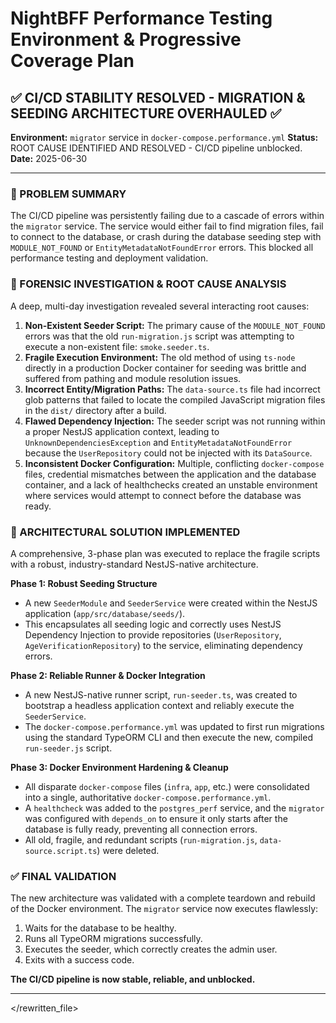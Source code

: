 # NightBFF Performance Testing Environment & Progressive Coverage Plan

## ✅ **CI/CD STABILITY RESOLVED - MIGRATION & SEEDING ARCHITECTURE OVERHAULED** ✅
**Environment:** `migrator` service in `docker-compose.performance.yml`
**Status:** ROOT CAUSE IDENTIFIED AND RESOLVED - CI/CD pipeline unblocked.
**Date:** 2025-06-30

---

### **🎯 PROBLEM SUMMARY**
The CI/CD pipeline was persistently failing due to a cascade of errors within the `migrator` service. The service would either fail to find migration files, fail to connect to the database, or crash during the database seeding step with `MODULE_NOT_FOUND` or `EntityMetadataNotFoundError` errors. This blocked all performance testing and deployment validation.

### **🔬 FORENSIC INVESTIGATION & ROOT CAUSE ANALYSIS**
A deep, multi-day investigation revealed several interacting root causes:
1.  **Non-Existent Seeder Script:** The primary cause of the `MODULE_NOT_FOUND` errors was that the old `run-migration.js` script was attempting to execute a non-existent file: `smoke.seeder.ts`.
2.  **Fragile Execution Environment:** The old method of using `ts-node` directly in a production Docker container for seeding was brittle and suffered from pathing and module resolution issues.
3.  **Incorrect Entity/Migration Paths:** The `data-source.ts` file had incorrect glob patterns that failed to locate the compiled JavaScript migration files in the `dist/` directory after a build.
4.  **Flawed Dependency Injection:** The seeder script was not running within a proper NestJS application context, leading to `UnknownDependenciesException` and `EntityMetadataNotFoundError` because the `UserRepository` could not be injected with its `DataSource`.
5.  **Inconsistent Docker Configuration:** Multiple, conflicting `docker-compose` files, credential mismatches between the application and the database container, and a lack of healthchecks created an unstable environment where services would attempt to connect before the database was ready.

### **🔧 ARCHITECTURAL SOLUTION IMPLEMENTED**
A comprehensive, 3-phase plan was executed to replace the fragile scripts with a robust, industry-standard NestJS-native architecture.

**Phase 1: Robust Seeding Structure**
- A new `SeederModule` and `SeederService` were created within the NestJS application (`app/src/database/seeds/`).
- This encapsulates all seeding logic and correctly uses NestJS Dependency Injection to provide repositories (`UserRepository`, `AgeVerificationRepository`) to the service, eliminating dependency errors.

**Phase 2: Reliable Runner & Docker Integration**
- A new NestJS-native runner script, `run-seeder.ts`, was created to bootstrap a headless application context and reliably execute the `SeederService`.
- The `docker-compose.performance.yml` was updated to first run migrations using the standard TypeORM CLI and then execute the new, compiled `run-seeder.js` script.

**Phase 3: Docker Environment Hardening & Cleanup**
- All disparate `docker-compose` files (`infra`, `app`, etc.) were consolidated into a single, authoritative `docker-compose.performance.yml`.
- A `healthcheck` was added to the `postgres_perf` service, and the `migrator` was configured with `depends_on` to ensure it only starts after the database is fully ready, preventing all connection errors.
- All old, fragile, and redundant scripts (`run-migration.js`, `data-source.script.ts`) were deleted.

### **✅ FINAL VALIDATION**
The new architecture was validated with a complete teardown and rebuild of the Docker environment. The `migrator` service now executes flawlessly:
1.  Waits for the database to be healthy.
2.  Runs all TypeORM migrations successfully.
3.  Executes the seeder, which correctly creates the admin user.
4.  Exits with a success code.

**The CI/CD pipeline is now stable, reliable, and unblocked.**

---

</rewritten_file>